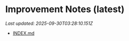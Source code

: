 # Improvement Notes (latest)

_Last updated: 2025-09-30T03:28:10.151Z_

- [INDEX.md](DECISIONS/INDEX.md)

